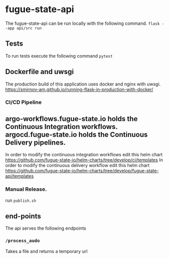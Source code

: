 
# fugue-state-api
The fugue-state-api can be run locally with the following command.
`flask --app api/src run`

## Tests
To run tests execute the following command
`pytest`

## Dockerfile and uwsgi
The production build of this application uses docker and nginx with uwsgi.
https://smirnov-am.github.io/running-flask-in-production-with-docker/
### CI/CD Pipeline
argo-workflows.fugue-state.io holds the Continuous Integration workflows.
argocd.fugue-state.io holds the Continuous Delivery pipelines.
---
In order to modify the continuous integration workflows edit this helm chart https://github.com/fugue-state-io/helm-charts/tree/develop/ci/templates
In order to modify the continuous delivery workflow edit this helm chart https://github.com/fugue-state-io/helm-charts/tree/develop/fugue-state-api/templates
### Manual Release.
run
`publish.sh`
## end-points
The api serves the following endpoints

### `/process_audo`
Takes a file and returns a temporary url